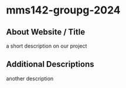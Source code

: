 # mms142-groupg-2024
## About Website / Title
a short description on our project 
## Additional Descriptions
another description
